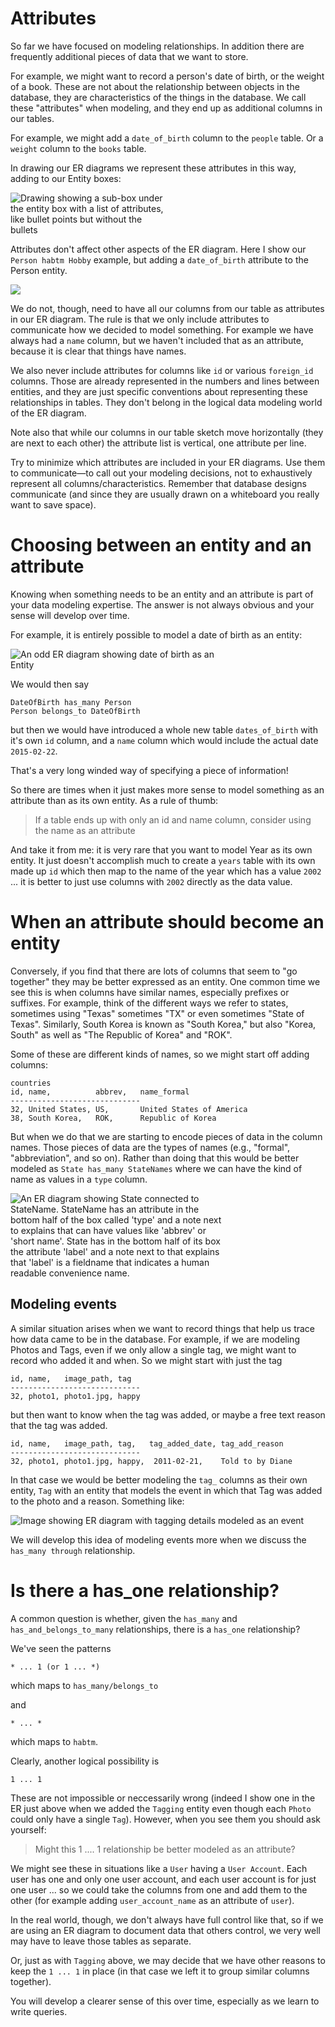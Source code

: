# Attributes

So far we have focused on modeling relationships. In addition there are frequently additional pieces of data that we want to store. 

For example, we might want to record a person's date of birth, or the weight of a book. These are not about the relationship between objects in the database, they are characteristics of the things in the database.  We call these "attributes" when modeling, and they end up as additional columns in our tables.

For example, we might add a `date_of_birth` column to the `people` table.  Or a `weight` column to the `books` table.

In drawing our ER diagrams we represent these attributes in this way, adding to our Entity boxes:

<img src="images/attributes.png" style="max-width: 250px; height: auto" alt="Drawing showing a sub-box under the entity box with a list of attributes, like bullet points but without the bullets" />

Attributes don't affect other aspects of the ER diagram.  Here I show our `Person habtm Hobby` example, but adding a `date_of_birth` attribute to the Person entity.

<img src="images/attribute_in_use.png" style="max-width: 100%; height: auto" />

We do not, though, need to have all our columns from our table as attributes in our ER diagram. The rule is that we only include attributes to communicate how we decided to model something.  For example we have always had a `name` column, but we haven't included that as an attribute, because it is clear that things have names.  

We also never include attributes for columns like `id` or various `foreign_id` columns.  Those are already represented in the numbers and lines between entities, and they are just specific conventions about representing these relationships in tables. They don't belong in the logical data modeling world of the ER diagram.

Note also that while our columns in our table sketch move horizontally (they are next to each other) the attribute list is vertical, one attribute per line.

Try to minimize which attributes are included in your ER diagrams.  Use them to communicate—to call out your modeling decisions, not to exhaustively represent all columns/characteristics.  Remember that database designs communicate (and since they are usually drawn on a whiteboard you really want to save space).

# Choosing between an entity and an attribute

Knowing when something needs to be an entity and an attribute is part of your data modeling expertise. The answer is not always obvious and your sense will develop over time.

For example, it is entirely possible to model a date of birth as an entity:

<img src="images/dob_as_entity.png" style="max-width: 350px; height: auto" alt="An odd ER diagram showing date of birth as an Entity" />

We would then say 

```
DateOfBirth has_many Person
Person belongs_to DateOfBirth
```

but then we would have introduced a whole new table `dates_of_birth` with it's own `id` column, and a `name` column which would include the actual date `2015-02-22`.  

That's a very long winded way of specifying a piece of information!

So there are times when it just makes more sense to model something as an attribute than as its own entity.  As a rule of thumb: 

> If a table ends up with only an id and name column, consider using the name as an attribute

And take it from me: it is very rare that you want to model Year as its own entity. It just doesn't accomplish much to create a `years` table with its own made up `id` which then map to the name of the year which has a value `2002` ... it is better to just use columns with `2002` directly as the data value.

# When an attribute should become an entity

Conversely, if you find that there are lots of columns that seem to "go together" they may be better expressed as an entity.  One common time we see this is when columns have similar names, especially prefixes or suffixes.  For example, think of the different ways we refer to states, sometimes using "Texas" sometimes "TX" or even sometimes "State of Texas".  Similarly, South Korea is known as "South Korea," but also "Korea, South" as well as "The Republic of Korea" and "ROK".

Some of these are different kinds of names, so we might start off adding columns:

```
countries
id, name,          abbrev,   name_formal
-----------------------------
32, United States, US,       United States of America
38, South Korea,   ROK,      Republic of Korea
```

But when we do that we are starting to encode pieces of data in the column names.  Those pieces of data are the types of names (e.g., "formal", "abbreviation", and so on).  Rather than doing that this would be better modeled as `State has_many StateNames` where we can have the kind of name as values in a `type` column.

<img src="images/state_has_many_state_name.png" style="max-width: 350px; height: auto" alt="An ER diagram showing State connected to StateName. StateName has an attribute in the bottom half of the box called 'type' and a note next to explains that can have values like 'abbrev' or 'short name'. State has in the bottom half of its box the attribute 'label' and a note next to that explains that 'label' is a fieldname that indicates a human readable convenience name." />

## Modeling events

A similar situation arises when we want to record things that help us trace how data came to be in the database.  For example, if we are modeling Photos and Tags, even if we only allow a single tag, we might want to record who added it and when.  So we might start with just the tag

```
id, name,   image_path, tag
-----------------------------
32, photo1, photo1.jpg, happy
```

but then want to know when the tag was added, or maybe a free text reason that the tag was added.

```
id, name,   image_path, tag,   tag_added_date, tag_add_reason
-----------------------------
32, photo1, photo1.jpg, happy,  2011-02-21,    Told to by Diane

```

In that case we would be better modeling the `tag_` columns as their own entity, `Tag` with an entity that models the event in which that Tag was added to the photo and a reason. Something like:

![Image showing ER diagram with tagging details modeled as an event](images/tagging.png)

We will develop this idea of modeling events more when we discuss the `has_many through` relationship.

# Is there a has_one relationship?

A common question is whether, given the `has_many` and `has_and_belongs_to_many` relationships, there is a `has_one` relationship?

We've seen the patterns 

```
* ... 1 (or 1 ... *)
``` 
which maps to `has_many/belongs_to`

and 

```
* ... *
```

which maps to `habtm`.

Clearly, another logical possibility is

```
1 ... 1
``` 

These are not impossible or neccessarily wrong (indeed I show one in the ER just above when we added the `Tagging` entity even though each `Photo` could only have a single `Tag`). However, when you see them you should ask yourself:

> Might this 1 .... 1 relationship be better modeled as an attribute?

We might see these in situations like a `User` having a `User Account`. Each user has one and only one user account, and each user account is for just one user ... so we could take the columns from one and add them to the other (for example adding `user_account_name` as an attribute of `user`).

In the real world, though, we don't always have full control like that, so if we are using an ER diagram to document data that others control, we very well may have to leave those tables as separate.

Or, just as with `Tagging` above, we may decide that we have other reasons to keep the `1 ... 1` in place (in that case we left it to group similar columns together).

You will develop a clearer sense of this over time, especially as we learn to write queries.